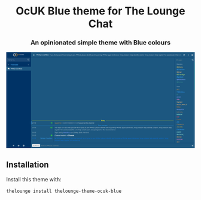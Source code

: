 <h1 align="center">
	OcUK Blue theme for The Lounge Chat
</h1>

<h3 align="center">
	An opinionated simple theme with Blue colours
</h3>

<p align="center">
	<img src="screenshot.png" alt="Screenshot of the OcUK BLue theme for The Lounge Chat" width="550">
</p>


## Installation

Install this theme with:

```sh
thelounge install thelounge-theme-ocuk-blue
```
